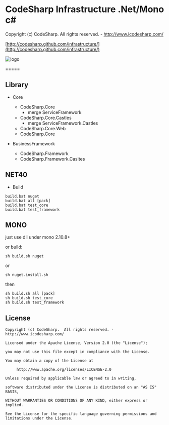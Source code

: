 # CodeSharp Infrastructure .Net/Mono c#

Copyright (c) CodeSharp.  All rights reserved. - http://www.icodesharp.com/

[http://codesharp.github.com/infrastructure/](http://codesharp.github.com/infrastructure/)

![logo](http://www.icodesharp.com/codesharp.png)

=====

## Library

* Core
	- CodeSharp.Core
		- merge ServiceFramework
	- CodeSharp.Core.Castles
		- merge ServiceFramework.Castles
	- CodeSharp.Core.Web
	- CodeSharp.Core

* BusinessFramework
	- CodeSharp.Framework
	- CodeSharp.Framework.Casltes

## NET40

* Build

```shell
build.bat nuget
build.bat all [pack]
build.bat test_core
build.bat test_framework
```

## MONO

just use dll under mono 2.10.8+

or build:
```shell
sh build.sh nuget
```
or
```shell
sh nuget.install.sh
```
then
```shell
sh build.sh all [pack]
sh build.sh test_core
sh build.sh test_framework
```

## License

	Copyright (c) CodeSharp.  All rights reserved. - http://www.icodesharp.com/

	Licensed under the Apache License, Version 2.0 (the "License");

	you may not use this file except in compliance with the License.

	You may obtain a copy of the License at
 
		 http://www.apache.org/licenses/LICENSE-2.0
 
	Unless required by applicable law or agreed to in writing, 

	software distributed under the License is distributed on an "AS IS" BASIS, 
	
	WITHOUT WARRANTIES OR CONDITIONS OF ANY KIND, either express or implied.
	
	See the License for the specific language governing permissions and limitations under the License.